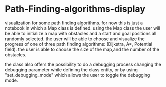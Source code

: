 # Path-Finding-algorithms-display
visualization for some path finding algorithms.
for now this is just a notebook in which a Map class is defined.
using the Map class the user will be able to initialize a map with obstacles and a start and goal positions all randomly selected.
the user will be able to choose and visualize the progress of one of three path finding algorithms: (Dijkstra, A*, Potential field).
the user is able to choose the size of the map,and the number of the obstacles.

the class also offers the possibility to do a debugging process changing the debugging parameter while defining the class entity, or by using "set_debugging_mode" which allows the user to toggle the debugging mode.
